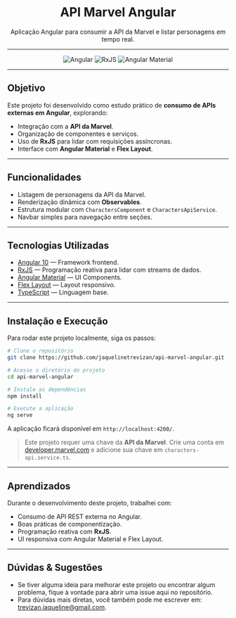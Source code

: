 <h1 align="center"> API Marvel Angular</h1>
<p align="center">Aplicação Angular para consumir a API da Marvel e listar personagens em tempo real.</p>

---

<p align="center">
  <img src="https://img.shields.io/badge/Angular-10-DD0031?logo=angular" alt="Angular">
  <img src="https://img.shields.io/badge/RxJS-6.6-purple?logo=reactivex" alt="RxJS">
  <img src="https://img.shields.io/badge/Material-UI-blue?logo=angular" alt="Angular Material">
</p>

---

## Objetivo

Este projeto foi desenvolvido como estudo prático de **consumo de APIs externas em Angular**, explorando:
- Integração com a **API da Marvel**.
- Organização de componentes e serviços.
- Uso de **RxJS** para lidar com requisições assíncronas.
- Interface com **Angular Material** e **Flex Layout**.

---

## Funcionalidades

- Listagem de personagens da API da Marvel.  
- Renderização dinâmica com **Observables**.  
- Estrutura modular com `CharactersComponent` e `CharactersApiService`.  
- Navbar simples para navegação entre seções.  

---

## Tecnologias Utilizadas

- [Angular 10](https://angular.io/) — Framework frontend.  
- [RxJS](https://rxjs.dev/) — Programação reativa para lidar com streams de dados.  
- [Angular Material](https://material.angular.io/) — UI Components.  
- [Flex Layout](https://github.com/angular/flex-layout) — Layout responsivo.  
- [TypeScript](https://www.typescriptlang.org/) — Linguagem base.  

---

## Instalação e Execução

Para rodar este projeto localmente, siga os passos:

```bash
# Clone o repositório
git clone https://github.com/jaquelinetrevizan/api-marvel-angular.git

# Acesse o diretório do projeto
cd api-marvel-angular

# Instale as dependências
npm install

# Execute a aplicação
ng serve
````

A aplicação ficará disponível em `http://localhost:4200/`.

> Este projeto requer uma chave da **API da Marvel**.
> Crie uma conta em [developer.marvel.com](https://developer.marvel.com/) e adicione sua chave em `characters-api.service.ts`.

---

## Aprendizados

Durante o desenvolvimento deste projeto, trabalhei com:

* Consumo de API REST externa no Angular.
* Boas práticas de componentização.
* Programação reativa com **RxJS**.
* UI responsiva com Angular Material e Flex Layout.

---

## Dúvidas & Sugestões

- Se tiver alguma ideia para melhorar este projeto ou encontrar algum problema, fique à vontade para abrir uma issue aqui no repositório.
- Para dúvidas mais diretas, você também pode me escrever em: trevizan.jaqueline@gmail.com.
